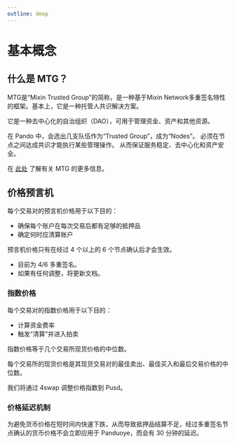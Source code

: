 ```yaml
---
outline: deep
---
```


# 基本概念

## 什么是 MTG？

MTG是“Mixin Trusted Group”的简称，是一种基于Mixin Network多重签名特性的框架。基本上，它是一种托管人共识解决方案。

它是一种去中心化的自治组织（DAO），可用于管理资金、资产和其他资源。

在 Pando 中，会选出几支队伍作为“Trusted Group”，成为“Nodes”。 必须在节点之间达成共识才能执行某些管理操作。 从而保证服务稳定、去中心化和资产安全。

在 [此处](https://developers.mixin.one/docs/mainnet/mtg/overview) 了解有关 MTG 的更多信息。

## 价格预言机

每个交易对的预言机价格用于以下目的：

- 确保每个账户在每次交易后都有足够的抵押品
- 确定何时应清算账户

预言机价格只有在经过 4 个以上的 6 个节点确认后才会生效。

- 目前为 4/6 多重签名。
- 如果有任何调整，将更新文档。

### 指数价格

每个交易对的指数价格用于以下目的：

- 计算资金费率
- 触发“清算”并进入拍卖

指数价格等于几个交易所现货价格的中位数。

每个交易所的现货价格是其现货交易对的最佳卖出、最佳买入和最后交易价格的中位数。

我们将通过 4swap 调整价格指数到 Pusd。

### 价格延迟机制

为避免货币价格在短时间内快速下跌，从而导致抵押品结算不足，经过多重签名节点确认的货币价格不会立即应用于 Panduoye，而会有 30 分钟的延迟。